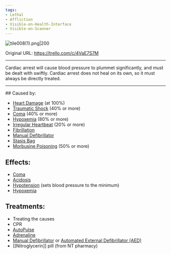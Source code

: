```yaml
---
tags:
- Lethal
- Affliction
- Visible-on-Health-Interface
- Visible-on-Scanner
---
```


![tile008(1).png\|200](/Heart/Cardiac%20Arrest%20-%20Attachments/6718845db30472d958dd7a6f.png)

Original URL: https://trello.com/c/4VaE7S7M

---

Cardiac arrest will cause blood pressure to plummet significantly, and must be dealt with swiftly. Cardiac arrest does not heal on its own, so it must always be directly treated.

---

\## Caused by:

- [Heart Damage](Heart%20Damage.md) (at 100%)
- [Traumatic Shock](../Surgery/Traumatic%20Shock.md) (40% or more)
- [Coma](../Head_Brain/Coma.md) (40% or more)
- [Hypoxemia](../Blood/Hypoxemia.md) (80% or more)
- [Irregular Heartbeat](Irregular%20Heartbeat.md) (20% or more)
- [Fibrillation](Fibrillation.md)
- [Manual Defibrillator](../Items/Manual%20Defibrillator.md)
- [Stasis Bag](../Items/Stasis%20Bag.md)
- [Morbusine Poisoning](../Torso/Morbusine%20Poisoning.md) (50% or more)

## Effects:

- [Coma](../Head_Brain/Coma.md)
- [Acidosis](../Blood/Acidosis.md)
- [Hypotension](../Blood/Hypotension.md) (sets blood pressure to the minimum)
- [Hypoxemia](../Blood/Hypoxemia.md)

## Treatments:

- Treating the causes
- CPR
- [AutoPulse](../Items/AutoPulse.md)
- [Adrenaline](../Items/Adrenaline.md)
- [Manual Defibrillator](../Items/Manual%20Defibrillator.md) or [Automated External Defibrillator (AED)](../Items/Automated%20External%20Defibrillator%20(AED).md)
- [[Nitroglycerin]] pill (from NT pharmacy)

